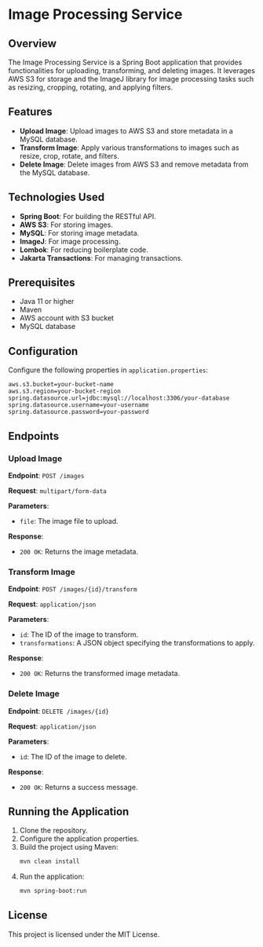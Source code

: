 # Image Processing Service

## Overview

The Image Processing Service is a Spring Boot application that provides functionalities for uploading, transforming, and deleting images. It leverages AWS S3 for storage and the ImageJ library for image processing tasks such as resizing, cropping, rotating, and applying filters.

## Features

- **Upload Image**: Upload images to AWS S3 and store metadata in a MySQL database.
- **Transform Image**: Apply various transformations to images such as resize, crop, rotate, and filters.
- **Delete Image**: Delete images from AWS S3 and remove metadata from the MySQL database.

## Technologies Used

- **Spring Boot**: For building the RESTful API.
- **AWS S3**: For storing images.
- **MySQL**: For storing image metadata.
- **ImageJ**: For image processing.
- **Lombok**: For reducing boilerplate code.
- **Jakarta Transactions**: For managing transactions.

## Prerequisites

- Java 11 or higher
- Maven
- AWS account with S3 bucket
- MySQL database

## Configuration

Configure the following properties in `application.properties`:

```properties
aws.s3.bucket=your-bucket-name
aws.s3.region=your-bucket-region
spring.datasource.url=jdbc:mysql://localhost:3306/your-database
spring.datasource.username=your-username
spring.datasource.password=your-password
```

## Endpoints

### Upload Image

**Endpoint**: `POST /images`

**Request**: `multipart/form-data`

**Parameters**:
- `file`: The image file to upload.

**Response**:
- `200 OK`: Returns the image metadata.

### Transform Image

**Endpoint**: `POST /images/{id}/transform`

**Request**: `application/json`

**Parameters**:
- `id`: The ID of the image to transform.
- `transformations`: A JSON object specifying the transformations to apply.

**Response**:
- `200 OK`: Returns the transformed image metadata.

### Delete Image

**Endpoint**: `DELETE /images/{id}`

**Request**: `application/json`

**Parameters**:
- `id`: The ID of the image to delete.

**Response**:
- `200 OK`: Returns a success message.

## Running the Application

1. Clone the repository.
2. Configure the application properties.
3. Build the project using Maven:
   ```sh
   mvn clean install
   ```
4. Run the application:
   ```sh
   mvn spring-boot:run
   ```

## License

This project is licensed under the MIT License.

